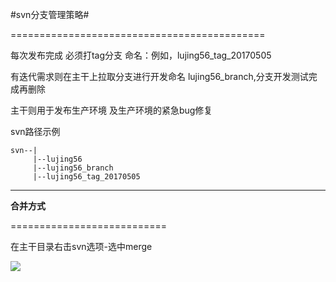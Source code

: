 #svn分支管理策略#

============================================

每次发布完成 必须打tag分支 命名：例如，lujing56_tag_20170505

有迭代需求则在主干上拉取分支进行开发命名 lujing56_branch,分支开发测试完成再删除

主干则用于发布生产环境 及生产环境的紧急bug修复

svn路径示例

    svn--|
         |--lujing56
         |--lujing56_branch
         |--lujing56_tag_20170505

-------------------------
  
**合并方式**

===========================

在主干目录右击svn选项-选中merge

![](~/Desktop/QQ图片20170505164650.png)
